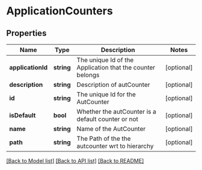 # ApplicationCounters

## Properties
Name | Type | Description | Notes
------------ | ------------- | ------------- | -------------
**applicationId** | **string** | The unique Id of the Application that the counter belongs | [optional] 
**description** | **string** | Description of autCounter | [optional] 
**id** | **string** | The unique Id for the AutCounter | [optional] 
**isDefault** | **bool** | Whether the autCounter is a default counter or not | [optional] 
**name** | **string** | Name of the AutCounter | [optional] 
**path** | **string** | The Path of the the autcounter wrt to hierarchy | [optional] 

[[Back to Model list]](../README.md#documentation-for-models) [[Back to API list]](../README.md#documentation-for-api-endpoints) [[Back to README]](../README.md)


